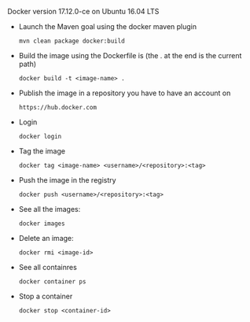 Docker version 17.12.0-ce on Ubuntu 16.04 LTS

- Launch the Maven goal using the docker maven plugin
     
      mvn clean package docker:build
     
- Build the image using the Dockerfile is (the . at the end is the current path) 
     
      docker build -t <image-name> .
     
- Publish the image in a repository you have to have an account on 
     
      https://hub.docker.com

- Login

      docker login

- Tag the image

      docker tag <image-name> <username>/<repository>:<tag>

- Push the image in the registry
 
      docker push <username>/<repository>:<tag>

- See all the images:

      docker images 

- Delete an image:

      docker rmi <image-id>

- See all containres
    
      docker container ps

- Stop a container
   
      docker stop <container-id>       


